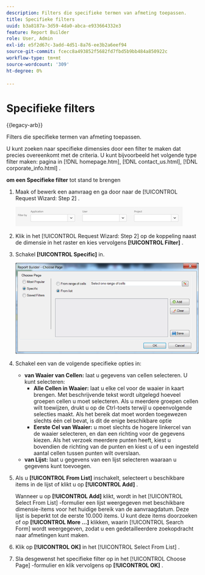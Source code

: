 ```yaml
---
description: Filters die specifieke termen van afmeting toepassen.
title: Specifieke filters
uuid: b3a8187a-3d59-4da0-abca-e933664332e3
feature: Report Builder
role: User, Admin
exl-id: e5f2d67c-3add-4d51-8a76-ee3b2a6eef94
source-git-commit: fcecc8a493852f5682fd7fbd5b9bb484a850922c
workflow-type: tm+mt
source-wordcount: '309'
ht-degree: 0%

---
```


# Specifieke filters

{{legacy-arb}}

Filters die specifieke termen van afmeting toepassen.

U kunt zoeken naar specifieke dimensies door een filter te maken dat precies overeenkomt met de criteria. U kunt bijvoorbeeld het volgende type filter maken: pagina in [!DNL homepage.htm], [!DNL contact_us.html], [!DNL corporate_info.html] .

**om een Specifieke filter** tot stand te brengen

1. Maak of bewerk een aanvraag en ga door naar de [!UICONTROL Request Wizard: Step 2] .

   ![ Schermschot die de Filter door opties tonen: Toepassing, Gebruiker, en Project.](/help/admin/admin/assets/filter.png)

1. Klik in het [!UICONTROL Request Wizard: Step 2] op de koppeling naast de dimensie in het raster en kies vervolgens **[!UICONTROL Filter]** .

1. Schakel **[!UICONTROL Specific]** in.

   ![ Schermafbeelding van de Choose dialoog van de Pagina met de Specifieke geselecteerde optie.](assets/choose_page_specific01.png)

1. Schakel een van de volgende specifieke opties in:

   * **van Waaier van Cellen:** laat u gegevens van cellen selecteren. U kunt selecteren:
      * **Alle Cellen in Waaier:** laat u elke cel voor de waaier in kaart brengen. Met beschrijvende tekst wordt uitgelegd hoeveel groepen cellen u moet selecteren. Als u meerdere groepen cellen wilt toewijzen, drukt u op de Ctrl-toets terwijl u opeenvolgende selecties maakt. Als het bereik dat moet worden toegewezen slechts één cel bevat, is dit de enige beschikbare optie
      * **Eerste Cel van Waaier:** u moet slechts de hogere linkercel van de waaier selecteren, en dan een richting voor de gegevens kiezen. Als het verzoek meerdere punten heeft, kiest u bovendien de richting van de punten en kiest u of u een ingesteld aantal cellen tussen punten wilt overslaan.
   * **van Lijst:** laat u gegevens van een lijst selecteren waaraan u gegevens kunt toevoegen.
1. Als u **[!UICONTROL From List]** inschakelt, selecteert u beschikbare items in de lijst of klikt u op **[!UICONTROL Add]** .

   Wanneer u op **[!UICONTROL Add]** klikt, wordt in het [!UICONTROL Select From List] -formulier een lijst weergegeven met beschikbare dimensie-items voor het huidige bereik van de aanvraagdatum. Deze lijst is beperkt tot de eerste 10.000 items. U kunt deze items doorzoeken of op **[!UICONTROL More ...]** klikken, waarin [!UICONTROL Search Form] wordt weergegeven, zodat u een gedetailleerdere zoekopdracht naar afmetingen kunt maken.
1. Klik op **[!UICONTROL OK]** in het [!UICONTROL Select From List] .
1. Sla desgewenst het specifieke filter op in het [!UICONTROL Choose Page] -formulier en klik vervolgens op **[!UICONTROL OK]** .
